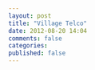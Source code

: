 ```yaml
---
layout: post
title: "Village Telco"
date: 2012-08-20 14:04
comments: false
categories: 
published: false
---
```

